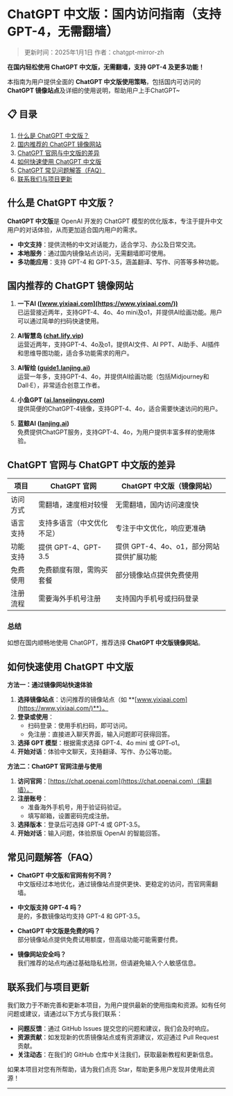 # ChatGPT 中文版：国内访问指南（支持GPT-4，无需翻墙）

> 更新时间：2025年1月1日 
> 作者：chatgpt-mirror-zh 

**在国内轻松使用 ChatGPT 中文版，无需翻墙，支持 GPT-4 及更多功能！**

本指南为用户提供全面的 **ChatGPT 中文版使用策略**，包括国内可访问的 **ChatGPT 镜像站点**及详细的使用说明，帮助用户上手ChatGPT~

## 📋 目录

1. [什么是 ChatGPT 中文版？](#什么是-chatgpt-中文版)
2. [国内推荐的 ChatGPT 镜像网站](#国内推荐的-chatgpt-镜像网站)
3. [ChatGPT 官网与中文版的差异](#chatgpt-官网与-chatgpt中文版的差异)
4. [如何快速使用 ChatGPT 中文版](#如何快速使用-chatgpt-中文版)
5. [ChatGPT 常见问题解答（FAQ）](#chatgpt-常见问题解答（faq）)
6. [联系我们与项目更新](#联系我们与项目更新)

## 什么是 ChatGPT 中文版？

**ChatGPT 中文版**是 OpenAI 开发的 ChatGPT 模型的优化版本，专注于提升中文用户的对话体验，从而更加适合国内用户的需求。

- **中文支持**：提供流畅的中文对话能力，适合学习、办公及日常交流。
- **本地服务**：通过国内镜像站点访问，无需翻墙即可使用。
- **多功能应用**：支持 GPT-4 和 GPT-3.5，涵盖翻译、写作、问答等多种功能。

## 国内推荐的 ChatGPT 镜像网站

1. **一下AI ([www.yixiaai.com](https://www.yixiaai.com/))**  
   已运营接近两年，支持GPT-4、4o、4o mini及o1，并提供AI绘画功能。用户可以通过简单的扫码快速使用。

2. **AI智慧岛 ([chat.lify.vip](https://chat.lify.vip/))**  
   运营近两年，支持GPT-4、4o及o1，提供AI文件、AI PPT、AI助手、AI插件和思维导图功能，适合多功能需求的用户。

3. **AI智绘 ([guide1.lanjing.ai](https://guide1.lanjing.ai/))**  
   运营一年多，支持GPT-4、4o，并提供AI绘画功能（包括Midjourney和Dall·E），非常适合创意工作者。

4. **小鱼GPT ([ai.lansejingyu.com](https://ai.lansejingyu.com/))**  
   提供简便的ChatGPT-4镜像，支持GPT-4、4o，适合需要快速访问的用户。

5. **蓝鲸AI ([lanjing.ai](https://lanjing.ai/))**  
   免费提供ChatGPT服务，支持GPT-4、4o，为用户提供丰富多样的使用体验。

## ChatGPT 官网与 ChatGPT 中文版的差异

| 项目         | ChatGPT 官网                      | ChatGPT 中文版（镜像网站）         |
|-------------|---------------------------------|----------------------------------|
| 访问方式     | 需翻墙，速度相对较慢               | 无需翻墙，国内访问速度快             |
| 语言支持     | 支持多语言（中文优化不足）          | 专注于中文优化，响应更准确            |
| 功能支持     | 提供 GPT-4、GPT-3.5              | 提供 GPT-4、4o、o1，部分网站提供扩展功能 |
| 免费使用     | 免费额度有限，需购买套餐            | 部分镜像站点提供免费使用               |
| 注册流程     | 需要海外手机号注册                   | 支持国内手机号或扫码登录             |

### 总结

如想在国内顺畅地使用 ChatGPT，推荐选择 **ChatGPT 中文版镜像网站**。

## 如何快速使用 ChatGPT 中文版

**方法一：通过镜像网站快速体验**

1. **选择镜像站点**：访问推荐的镜像站点（如 **[www.yixiaai.com](https://www.yixiaai.com/)**）。
2. **登录或使用**：
   - 扫码登录：使用手机扫码，即可访问。
   - 免注册：直接进入聊天界面，输入问题即可获得回答。
3. **选择 GPT 模型**：根据需求选择 GPT-4、4o mini 或 GPT-o1。
4. **开始对话**：体验中文聊天，支持翻译、写作、办公等功能。

**方法二：ChatGPT 官网注册与使用**

1. **访问官网**：[https://chat.openai.com](https://chat.openai.com)（需翻墙）。
2. **注册账号**：
   - 准备海外手机号，用于验证码验证。
   - 填写邮箱，设置密码完成注册。
3. **选择版本**：登录后可选择 GPT-4 或 GPT-3.5。
4. **开始对话**：输入问题，体验原版 OpenAI 的智能回答。

## 常见问题解答（FAQ）

- **ChatGPT 中文版和官网有何不同？**  
  中文版经过本地优化，通过镜像站点提供更快、更稳定的访问，而官网需翻墙。

- **中文版支持 GPT-4 吗？**  
  是的，多数镜像站均支持 GPT-4 和 GPT-3.5。

- **ChatGPT 中文版是免费的吗？**  
  部分镜像站点提供免费试用额度，但高级功能可能需要付费。

- **镜像网站安全吗？**  
  我们推荐的站点均通过基础隐私检测，但请避免输入个人敏感信息。

## 联系我们与项目更新

我们致力于不断完善和更新本项目，为用户提供最新的使用指南和资源。如有任何问题或建议，请通过以下方式与我们联系：

- **问题反馈**：通过 GitHub Issues 提交您的问题和建议，我们会及时响应。
- **资源贡献**：如发现新的优质镜像站点或有资源建议，欢迎通过 Pull Request 贡献。
- **关注动态**：在我们的 GitHub 仓库中关注我们，获取最新教程和更新信息。

如果本项目对您有所帮助，请为我们点亮 Star，帮助更多用户发现并使用此资源！

---
